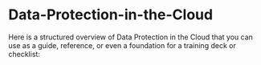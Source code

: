 # Data-Protection-in-the-Cloud
Here is a structured overview of Data Protection in the Cloud that you can use as a guide, reference, or even a foundation for a training deck or checklist:

